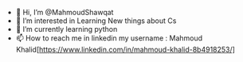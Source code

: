 - 👋 Hi, I’m @MahmoudShawqat
- 👀 I’m interested in Learning New things about Cs
- 🌱 I’m currently learning python 
- 📫 How to reach me in linkedin my username : Mahmoud Khalid[https://www.linkedin.com/in/mahmoud-khalid-8b4918253/]

<!---
MahmoudShawqat/MahmoudShawqat is a ✨ special ✨ repository because its `README.md` (this file) appears on your GitHub profile.
You can click the Preview link to take a look at your changes.
--->
